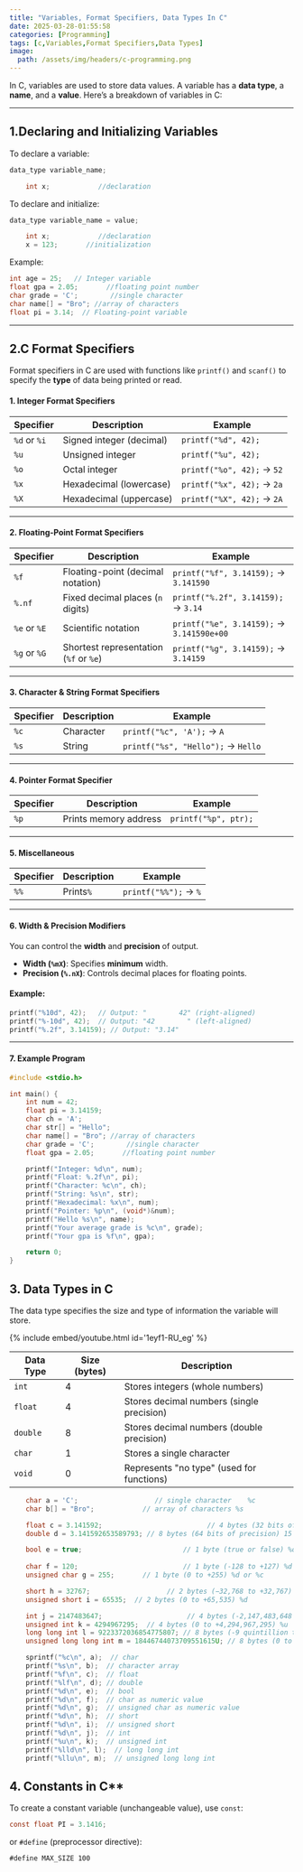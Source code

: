```yaml
---
title: "Variables, Format Specifiers, Data Types In C"
date: 2025-03-28-01:55:58
categories: [Programming]
tags: [c,Variables,Format Specifiers,Data Types]
image:
  path: /assets/img/headers/c-programming.png
---
```

In C, variables are used to store data values. A variable has a **data type**, a **name**, and a **value**. Here’s a breakdown of variables in C:

---

## **1.Declaring and Initializing Variables**

To declare a variable:

```c
data_type variable_name;
```

```c
    int x;            //declaration
```

To declare and initialize:

```c
data_type variable_name = value;
```

```c
    int x;            //declaration
    x = 123;       //initialization
```

Example:

```c
int age = 25;   // Integer variable
float gpa = 2.05;       //floating point number
char grade = 'C';        //single character
char name[] = "Bro"; //array of characters
float pi = 3.14;  // Floating-point variable
```

---

## **2.C Format Specifiers**

Format specifiers in C are used with functions like `printf()` and `scanf()` to specify the **type** of data being printed or read.

#### **1. Integer Format Specifiers**


| Specifier    | Description              | Example                     |
| -------------- | -------------------------- | ----------------------------- |
| `%d` or `%i` | Signed integer (decimal) | `printf("%d", 42);`         |
| `%u`         | Unsigned integer         | `printf("%u", 42);`         |
| `%o`         | Octal integer            | `printf("%o", 42);` → `52` |
| `%x`         | Hexadecimal (lowercase)  | `printf("%x", 42);` → `2a` |
| `%X`         | Hexadecimal (uppercase)  | `printf("%X", 42);` → `2A` |

---

#### **2. Floating-Point Format Specifiers**


| Specifier    | Description                            | Example                                    |
| -------------- | ---------------------------------------- | -------------------------------------------- |
| `%f`         | Floating-point (decimal notation)      | `printf("%f", 3.14159);` → `3.141590`     |
| `%.nf`       | Fixed decimal places (`n` digits)      | `printf("%.2f", 3.14159);` → `3.14`       |
| `%e` or `%E` | Scientific notation                    | `printf("%e", 3.14159);` → `3.141590e+00` |
| `%g` or `%G` | Shortest representation (`%f` or `%e`) | `printf("%g", 3.14159);` → `3.14159`      |

---

#### **3. Character & String Format Specifiers**


| Specifier | Description | Example                             |
| ----------- | ------------- | ------------------------------------- |
| `%c`      | Character   | `printf("%c", 'A');` → `A`         |
| `%s`      | String      | `printf("%s", "Hello");` → `Hello` |

---

#### **4. Pointer Format Specifier**


| Specifier | Description           | Example              |
| ----------- | ----------------------- | ---------------------- |
| `%p`      | Prints memory address | `printf("%p", ptr);` |

---

#### **5. Miscellaneous**


| Specifier | Description | Example                |
| ----------- | ------------- | ------------------------ |
| `%%`      | Prints`%`   | `printf("%%");` → `%` |

---

#### **6. Width & Precision Modifiers**

You can control the **width** and **precision** of output.

- **Width (`%mX`)**: Specifies **minimum** width.
- **Precision (`%.nX`)**: Controls decimal places for floating points.

#### Example:

```c
printf("%10d", 42);   // Output: "        42" (right-aligned)
printf("%-10d", 42);  // Output: "42        " (left-aligned)
printf("%.2f", 3.14159); // Output: "3.14"
```

---

#### **7. Example Program**

```c
#include <stdio.h>

int main() {
    int num = 42;
    float pi = 3.14159;
    char ch = 'A';
    char str[] = "Hello";
    char name[] = "Bro"; //array of characters
    char grade = 'C';        //single character
    float gpa = 2.05;       //floating point number

    printf("Integer: %d\n", num);
    printf("Float: %.2f\n", pi);
    printf("Character: %c\n", ch);
    printf("String: %s\n", str);
    printf("Hexadecimal: %x\n", num);
    printf("Pointer: %p\n", (void*)&num);
    printf("Hello %s\n", name);
    printf("Your average grade is %c\n", grade);
    printf("Your gpa is %f\n", gpa);

    return 0;
}
```

## **3. Data Types in C**

The data type specifies the size and type of information the variable will store.

{% include embed/youtube.html id='1eyf1-RU_eg' %}


| Data Type | Size (bytes) | Description                               |
| ----------- | -------------- | ------------------------------------------- |
| `int`     | 4            | Stores integers (whole numbers)           |
| `float`   | 4            | Stores decimal numbers (single precision) |
| `double`  | 8            | Stores decimal numbers (double precision) |
| `char`    | 1            | Stores a single character                 |
| `void`    | 0            | Represents "no type" (used for functions) |

```c
    char a = 'C';                   // single character    %c
    char b[] = "Bro";            // array of characters %s  

    float c = 3.141592;                          // 4 bytes (32 bits of precision) 6 - 7 digits %f
    double d = 3.141592653589793; // 8 bytes (64 bits of precision) 15 - 16 digits %lf

    bool e = true;                         // 1 byte (true or false) %d
  
    char f = 120;                          // 1 byte (-128 to +127) %d or %c
    unsigned char g = 255;       // 1 byte (0 to +255) %d or %c

    short h = 32767;                   // 2 bytes (−32,768 to +32,767) %d
    unsigned short i = 65535;  // 2 bytes (0 to +65,535) %d

    int j = 2147483647;                     // 4 bytes (-2,147,483,648 to +2,147,483,647) %d
    unsigned int k = 4294967295;  // 4 bytes (0 to +4,294,967,295) %u
    long long int l = 9223372036854775807; // 8 bytes (-9 quintillion to +9 quintillion) %lld
    unsigned long long int m = 18446744073709551615U; // 8 bytes (0 to +18 quintillion) %llu

    sprintf("%c\n", a);  // char
    printf("%s\n", b);  // character array
    printf("%f\n", c);  // float
    printf("%lf\n", d); // double
    printf("%d\n", e);  // bool
    printf("%d\n", f);  // char as numeric value
    printf("%d\n", g);  // unsigned char as numeric value
    printf("%d\n", h);  // short
    printf("%d\n", i);  // unsigned short
    printf("%d\n", j);  // int
    printf("%u\n", k);  // unsigned int
    printf("%lld\n", l);  // long long int
    printf("%llu\n", m);  // unsigned long long int

```

## 4. Constants in C**

To create a constant variable (unchangeable value), use `const`:

```c
const float PI = 3.1416;
```

or `#define` (preprocessor directive):

```sc
#define MAX_SIZE 100
```
